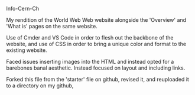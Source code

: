 Info-Cern-Ch

My rendition of the World Web Web website alongside the 'Overview' and 'What is' pages on the same website.

Use of Cmder and VS Code in order to flesh out the backbone of the website, and use of CSS in order to bring a unique color and format to the existing website.

Faced issues inserting images into the HTML and instead opted for a barebones banal aesthetic.  Instead focused on layout and including links.

Forked this file from the 'starter' file on github, revised it, and reuploaded it to a directory on my github,